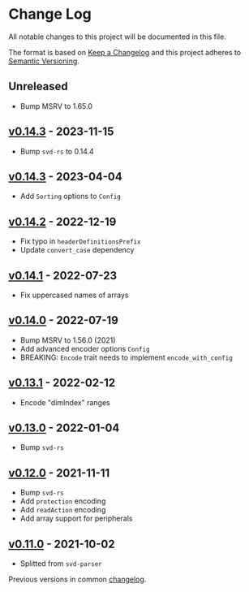 # Change Log

All notable changes to this project will be documented in this file.

The format is based on [Keep a Changelog](http://keepachangelog.com/)
and this project adheres to [Semantic Versioning](http://semver.org/).

## Unreleased

- Bump MSRV to 1.65.0

## [v0.14.3] - 2023-11-15

- Bump `svd-rs` to 0.14.4

## [v0.14.3] - 2023-04-04

- Add `Sorting` options to `Config`

## [v0.14.2] - 2022-12-19

- Fix typo in `headerDefinitionsPrefix`
- Update `convert_case` dependency

## [v0.14.1] - 2022-07-23

- Fix uppercased names of arrays

## [v0.14.0] - 2022-07-19

- Bump MSRV to 1.56.0 (2021)
- Add advanced encoder options `Config`
- BREAKING: `Encode` trait needs to implement `encode_with_config`

## [v0.13.1] - 2022-02-12

- Encode "dimIndex" ranges

## [v0.13.0] - 2022-01-04

- Bump `svd-rs`

## [v0.12.0] - 2021-11-11

- Bump `svd-rs`
- Add `protection` encoding
- Add `readAction` encoding
- Add array support for peripherals

## [v0.11.0] - 2021-10-02
- Splitted from `svd-parser`

Previous versions in common [changelog](../CHANGELOG.md).

[Unreleased]: https://github.com/rust-embedded/svd/compare/svd-rs-v0.14.4...HEAD
[v0.14.4]: https://github.com/rust-embedded/svd/compare/svd-rs-v0.14.3...svd-rs-v0.14.4
[v0.14.3]: https://github.com/rust-embedded/svd/compare/svd-encoder-v0.14.2..svd-rs-v0.14.2
[v0.14.2]: https://github.com/rust-embedded/svd/compare/svd-encoder-v0.14.1..svd-encoder-v0.14.2
[v0.14.1]: https://github.com/rust-embedded/svd/compare/v0.14.0..svd-encoder-v0.14.1
[v0.14.0]: https://github.com/rust-embedded/svd/compare/svd-rs-v0.13.1..v0.14.0
[v0.13.1]: https://github.com/rust-embedded/svd/compare/svd-parser-v0.13.1...svd-rs-v0.13.1
[v0.13.0]: https://github.com/rust-embedded/svd/compare/v0.12.0...v0.13.0
[v0.12.0]: https://github.com/rust-embedded/svd/compare/v0.11.0...v0.12.0
[v0.11.0]: https://github.com/rust-embedded/svd/compare/v0.10.2...v0.11.0
